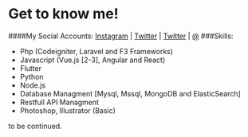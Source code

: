 # Get to know me!
####My Social Accounts:
[Instagram](https://instagram.com/dogukanatakul) | [Twitter](https://twitter.com/dogukanatakul) | [Twitter](https://twitter.com/dogukanatakul) | [@](mailto:dogukan@aiproje.com)
###Skills:
+ Php (Codeigniter, Laravel and F3 Frameworks)
+ Javascript (Vue.js [2-3], Angular and React)
+ Flutter
+ Python
+ Node.js
+ Database Managment [Mysql, Mssql, MongoDB and ElasticSearch]
+ Restfull API Managment
+ Photoshop, Illustrator (Basic)

to be continued.
